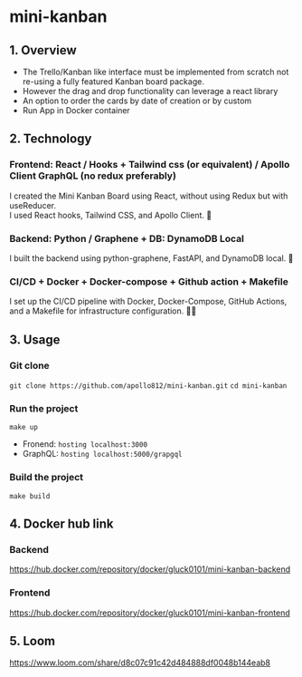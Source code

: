﻿# mini-kanban

## 1. Overview

- The Trello/Kanban like interface must be implemented from scratch not re-using a fully featured Kanban board package.
- However the drag and drop functionality can leverage a react library
- An option to order the cards by date of creation or by custom
- Run App in Docker container

## 2. Technology

### Frontend: React / Hooks + Tailwind css (or equivalent) / Apollo Client GraphQL (no redux preferably)

I created the Mini Kanban Board using React, without using Redux but with useReducer.  
I used React hooks, Tailwind CSS, and Apollo Client. 🚀

### Backend: Python / Graphene + DB: DynamoDB Local

I built the backend using python-graphene, FastAPI, and DynamoDB local. 🚀

### CI/CD + Docker + Docker-compose + Github action + Makefile

I set up the CI/CD pipeline with Docker, Docker-Compose, GitHub Actions, and a Makefile for infrastructure configuration. 🐳🚀

## 3. Usage

### Git clone
``git clone https://github.com/apollo812/mini-kanban.git``
``cd mini-kanban``

### Run the project
``make up``

- Fronend: ``hosting localhost:3000``
- GraphQL: ``hosting localhost:5000/grapgql``

### Build the project
``make build``

## 4. Docker hub link

### Backend
https://hub.docker.com/repository/docker/gluck0101/mini-kanban-backend

### Frontend
https://hub.docker.com/repository/docker/gluck0101/mini-kanban-frontend

## 5. Loom

https://www.loom.com/share/d8c07c91c42d484888df0048b144eab8
